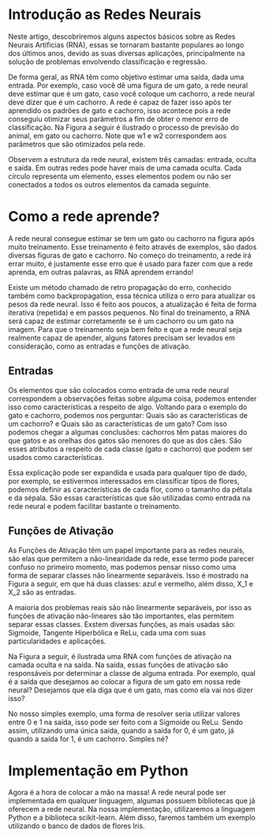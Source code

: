 # Introdução as Redes Neurais

Neste artigo, descobriremos alguns aspectos básicos sobre as Redes Neurais Artificias (RNA), essas se tornaram bastante populares ao longo dos últimos anos, devido as suas diversas aplicações, principalmente na solução de problemas envolvendo classificação e regressão. 

De forma geral, as RNA têm como objetivo estimar uma saída, dada uma entrada. Por exemplo, caso você dê uma figura de um gato, a rede neural deve estimar que é um gato, caso você coloque um cachorro, a rede neural deve dizer que é um cachorro. A rede é capaz de fazer isso após ter aprendido os padrões de gato e cachorro, isso acontece pois a rede conseguiu otimizar seus parâmetros a fim de obter o menor erro de classificação. Na Figura a seguir é ilustrado o processo de previsão do animal, em gato ou cachorro. Note que w1 e w2 correspondem aos parâmetros que são otimizados pela rede.

Observem a estrutura da rede neural, existem três camadas: entrada, oculta e saída. Em outras redes pode haver mais de uma camada oculta. Cada círculo representa um elemento, esses elementos podem ou não ser conectados a todos os outros elementos da camada seguinte.

# Como a rede aprende?
A rede neural consegue estimar se tem um gato ou cachorro na figura após muito treinamento. Esse treinamento é feito através de exemplos, são dados diversas figuras de gato e cachorro. No começo do treinamento, a rede irá errar muito, é justamente esse erro que é usado para fazer com que a rede aprenda, em outras palavras, as RNA aprendem errando!

Existe um método chamado de retro propagação do erro, conhecido também como backpropagation, essa técnica utiliza o erro para atualizar os pesos da rede neural. Isso é feito aos poucos, a atualização é feita de forma iterativa (repetida) e em passos pequenos. No final do treinamento, a RNA será capaz de estimar corretamente se é um cachorro ou um gato na imagem. Para que o treinamento seja bem feito e que a rede neural seja realmente capaz de apender, alguns fatores precisam ser levados em consideração, como as entradas e funções de ativação.

## Entradas
Os elementos que são colocados como entrada de uma rede neural correspondem a observações feitas sobre alguma coisa, podemos entender isso como características a respeito de algo. Voltando para o exemplo do gato e cachorro, podemos nos perguntar: Quais são as características de um cachorro? e Quais são as características de um gato? Com isso podemos chegar a algumas conclusões: cachorros têm patas maiores do que gatos e as orelhas dos gatos são menores do que as dos cães. São esses atributos a respeito de cada classe (gato e cachorro) que podem ser usados como características. 

Essa explicação pode ser expandida e usada para qualquer tipo de dado, por exemplo, se estivermos interessados em classificar tipos de flores, podemos definir as características de cada flor, como o tamanho da pétala e da sépala. São essas características que são utilizadas como entrada na rede neural e podem facilitar bastante o treinamento. 

## Funções de Ativação
As Funções de Ativação têm um papel importante para as redes neurais, são elas que permitem a não-linearidade da rede, esse termo pode parecer confuso no primeiro momento, mas podemos pensar nisso como uma forma de separar classes não linearmente separáveis. Isso é mostrado na Figura a seguir, em que há duas classes: azul e vermelho, além disso, X_1 e X_2 são as entradas.

A maioria dos problemas reais são não linearmente separáveis, por isso as funções de ativação não-lineares são tão importantes, elas permitem separar essas classes. Exstem diversas funções, as mais usadas são: Sigmoide, Tangente Hiperbólica e ReLu, cada uma com suas particularidades e aplicações.

Na Figura a seguir, é ilustrada uma RNA com funções de ativação na camada oculta e na saída. Na saída, essas funções de ativação são responsáveis por determinar a classe de alguma entrada. Por exemplo, qual é a saída que desejamos ao colocar a figura de um gato em nossa rede neural? Desejamos que ela diga que é um gato, mas como ela vai nos dizer isso?

No nosso simples exemplo, uma forma de resolver seria utilizar valores entre 0 e 1 na saída, isso pode ser feito com a Sigmoide ou ReLu. Sendo assim, utilizando uma única saída, quando a saída for 0, é um gato, já quando a saída for 1, é um cachorro. Simples né?

# Implementação em Python
Agora é a hora de colocar a mão na massa! A rede neural pode ser implementada em qualquer linguagem, algumas possuem bibliotecas que já oferecem a rede neural. Na nossa implementação, utilizaremos a linguagem Python e a biblioteca scikit-learn. Além disso, faremos também um exemplo utilizando o banco de dados de flores Iris.
